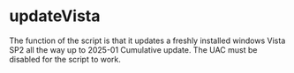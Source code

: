 # updateVista

The function of the script is that it updates a freshly installed windows Vista SP2 all the way up to 2025-01 Cumulative update.
The UAC must be disabled for the script to work.
